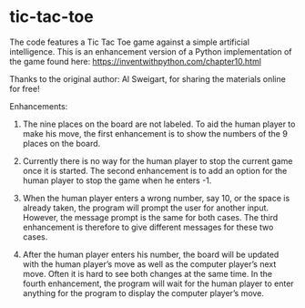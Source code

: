 # tic-tac-toe

The code features a Tic Tac Toe game against a simple artificial intelligence.
This is an enhancement version of a Python implementation of the game found here:
https://inventwithpython.com/chapter10.html

Thanks to the original author: Al Sweigart, for sharing the materials online for free!

Enhancements:
1. The nine places on the board are not labeled. To aid the human player to make his move, the first enhancement is to show the numbers of the 9 places on the board. 

2. Currently there is no way for the human player to stop the current game once it is started. The second enhancement is to add an option for the human player to stop the game when he enters -1.

3. When the human player enters a wrong number, say 10, or the space is already taken, the program will prompt the user for another input. However, the message prompt is the same for both cases. The third enhancement is therefore to give different messages for these two cases. 

4. After the human player enters his number, the board will be updated with the human player’s move as well as the computer player’s next move. Often it is hard to see both changes at the same time. In the fourth enhancement, the program will wait for the human player to enter anything for the program to display the computer player’s move. 
